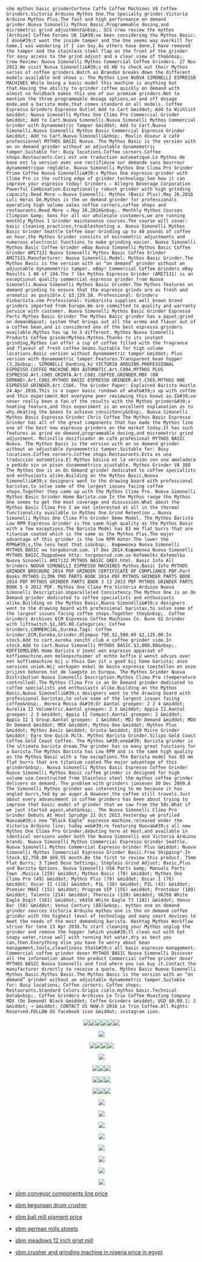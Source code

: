 
```
sbm mythos basic grinderCortese Caffe Coffee Machines VA Coffee Grinders.Victoria Arduino Mythos One.The Specialty grinder.Victoria Arduino Mythos Plus.The fast and high performance on demand grinder.Nuova Simonelli Mythos Basic.Programmable dosing,and micrometric grind adjustment&nbsp;. SCG crew review the mythos [Archive] Coffee Forums UK I&#39;ve been considering the Mythos Basic: I don&#39;t want the inside tamper and the One seems way overkill for home,I was wondering if I can buy.As others have done,I have removed the tamper and the stainless steel flap on the front of the grinder for easy access to the grind adjust and a clear view of the&nbsp;. Crew Review: Nuova Simonelli Mythos Commercial Coffee Grinders. 27 Nov 2013.We visit Nuova Simonelli&#39;s US HQ to check out their Mythos series of coffee grinders.Watch as Brandon breaks down the different models available and shows u. The Mythos Line NUOVA SIMONELLI ESPRESSO MACHINES While being a basic model this machine is anything but that.Having the ability to grinder coffee quickly on demand with almost no holdback makes this one of our premium grinders.Not to mention the three programmable dosage options,on and off dosage mode,and a barista mode,that comes standard on all models. Coffee Espresso Grinders Espresso Outlet Add to Cart &middot; Add to Wishlist &middot; Nuova Simonelli Mythos One Clima Pro Commercial Grinder &middot; Add to Cart.Nuova Simonelli.Nuova Simonelli Mythos Commercial Grinder with Dynamometric Tamper &middot; Add to Cart.Nuova Simonelli.Nuova Simonelli Mythos Basic Commercial Espresso Grinder &middot; Add to Cart.Nuova Simonelli&nbsp;. Moulin doseur à café professionnel MYTHOS BASIC Nuova. The Mythos Basic is the version with an on demand grinder without an adjustable dynamometric tamper.Suitable for: Busy locations.Coffee corners.Coffee shops.Restaurants.Ceci est une traduction automatique.Le Mythos de base est la version avec une rectifieuse sur demande sans bourreur dynamométrique réglable. Nuova Simonelli Mythos One Clima Pro Grinder Prima Coffee Nuova Simonelli&#39;s Mythos One espresso grinder with Clima Pro is the cutting edge of grinder technology.See how it can improve your espresso today! Grinders — Allegro Beverage Corporation Powerful Combination.Exceptionally robust grinder with high grinding capacity.Read More →.Nuova Simonelli: Mythos (Basic Plus).May 26,2016 Luli Heras De.Mythos is the on demand grinder for professionals operating high volume sales coffee corners,coffee shops and restaurants.Read More →.May 26,2016&nbsp;. Monthly Mythos Courses Climpson &amp; Sons For all our wholesale customers,we are running monthly Mythos 1 Grinder maintenance courses.The course will cover: basic cleaning practices,troubleshooting a. Nuova Simonelli Mythos Basic Grinder Seattle Coffee Gear Grinding up to 40 pounds of coffee an hour,the Mythos Grinder consists of micrometric adjustments and numerous electronic functions to make grinding easier. Nuova Simonelli Mythos Basic Coffee Grinder eBay Nuova Simonelli Mythos Basic Coffee Grinder AMI7131 Nuova Simonelli Mythos Basic Coffee Grinder AMI7131.Manufacturer: Nuova Simonelli.Model: Mythos Basic Grinder.The Mythos Basic is the version with an “on demand” grinder without an adjustable dynamometric tamper. eBay! Commercial Coffee Grinders eBay Results 1 48 of 194.The 7 lbs Mythos Espresso Grinder (AMI7131) is an exceptional quality commercial espresso grinder from Nuova Simonelli.Nuova Simonelli Mythos Basic Grinder.The Mythos features on demand grinding to ensure that the espresso grinds are as fresh and aromatic as possible.C $3,159.58. Professional: Grinders Vinbarista.com Professional: Vinbarista supplies well known brand grinders imported from Europe.We are committed to quality and warranty service with customer. Nuova Simonelli Mythos Basic Grinder Espresso Parts Mythos Basic Grinder The Mythos Basic grinder has a &quot;grind on demand&quot; system that brings out all the aroma and flavor out of a coffee bean,and is considered one of the best espresso grinders available.Mythos has up to 3 different. Mythos Nuova Simonelli Products Coffee grinderMythos.Mythos.Thanks to its instant grinding,Mythos can offer a cup of coffee filled with the fragrance and flavour of fresh coffee beans.Suitable for high volume locations.Basic version without dynamometric tamper &middot; Plus version with dynamometric tamper.Features.Transparent bean hopper (3,2&nbsp;. SIMONELLI DanKing.kz VICTORIA ARDUINO.PROFESSIONAL ESPRESSO COFFEE MACHINE.MDX AUTOMATIC.Art.C004.MYTHOS PLUS ESPRESSO.Art.C005.GRINTA.Art.C001.COFFEE.GRINDER.MDX (ON DEMAND).Art.C002.MYTHOS BASIC ESPRESSO GRINDER.Art.C565.MYTHOS ONE ESPRESSO GRINDER.Art.C566. The Grinder Paper: Explained Barista Hustle 24 Apr 2016.This is a super basic rundown of what&#39;s up with coffee and this experiment.Not everyone peer reviewing this knows as.I&#39;ve never really been a fan of the results with the Mythos grinder&#39;s heating feature,and this experiment is an excellent explanation as to why.Heating the beans to achieve consistency&nbsp;. Nuova Simonelli Mythos Basic Espresso Grinder Chris Coffee The Mythos Basic Espresso Grinder has all of the great components that has made the Mythos line one of the best new espresso grinders on the market today.It has such features as grind on demand,programmable dosing,and micrometric grind adjustment. Molinillo dosificador de café profesional MYTHOS BASIC Nuova. The Mythos Basic is the version with an on demand grinder without an adjustable dynamometric tamper.Suitable for: Busy locations.Coffee corners.Coffee shops.Restaurants.Esta es una traducción automática.El Mythos básico es la versión con una amoladora a pedido sin un pisón dinamométrico ajustable. Mythos Grinder VA 388 The Mythos One is an On Demand grinder dedicated to coffee specialists and enthusiasts alike.Building on the Mythos Basic,Nuova Simonelli&#39;s designers went to the drawing board with professional baristas,to solve some of the largest issues facing coffee shops.Together they came up with the Mythos Clima Pro. Nuova Simonelli Mythos Basic Grinder Home Barista.com In the Mythos range the Mythos One seems to get the most coverage and discussion.What about the Mythos Basic Clima Pro I am not interested at all in the thermal functionality available in Mythos One.Grind Retention … Nuova Simonelli Mythos One Clima Pro Grinder Demo Model. The Mythos Barista Low RPM Espresso Grinder is the same high quality as the Mythos Basic with a few exceptions.The Barista Model has 83 mm flat burrs that are titanium coated which is the same as the Mythos Plus.The major advantage of this grinder is the low RPM motor.The lower the RPM&#39;s,the less heat that is&nbsp;. Кофемолка Nuova Simonelli MYTHOS BASIC на torgoborud.com. 17 Dec 2014.Кофемолка Nuova Simonelli MYTHOS BASIC.Подробнее http: torgoborud.com.ua Kofemolki Kofemolka Nuova Sinonelli AMI7132 MYTHOS BASIC GREY.html. Basic Info All Grinders NUOVA SIMONELLI ESPRESSO MACHINES Mythos.Basic Info MYTHOS GRINDER BROCHURE 2014 PDF GRINDER CERTIFICATE OF COMPLIANCE PDF.Part Books MYTHOS CLIMA PRO PARTS BOOK 2014 PDF MYTHOS GRINDER PARTS BOOK 2014 PDF MYTHOS GRINDER PARTS BOOK 3 13 2013 PDF MYTHOS GRINDER PARTS BOOK 5 4 2012 PDF. Mythos One Clima Pro Victoria Arduino Nuova Simonelli Description.Unparalleled Consistency.The Mythos One is an On Demand grinder dedicated to coffee specialists and enthusiasts alike.Building on the Mythos Basic,Nuova Simonelli&#39;s designers went to the drawing board with professional baristas,to solve some of the largest issues facing coffee shops.Together they&nbsp;. Coffee Grinders Archives ECM Espresso Coffee Machines Co. Bunn G1 Grinder with liftswitch.$1,305.00.Categories: Coffee Grinders,COMMERCIAL,Eureka.Tags: Coffee Grinder,ECM,Eureka,Grinder,Olympus 75E.$2,500.00 $2,125.00.In stock.Add to cart.eureka zenith club e coffee grinder side.In stock.Add to cart.Nuova Simonelli MYTHOS BASIC.$3,000.00&nbsp;. KOFFIEMOLENS Home Barista U zoekt een espresso apparaat of koffiemachine,een melkopschuimer of echte koffie U wenst advies over een koffiemachine bij u thuis Dan zit u goed bij home barista; onze services uniek.Wij verkopen enkel de beste espresso toestellen en onze prijzen behoren tot de laagste in Europa. The Mythos Grinder Nuova Distribution Nuova Simonelli Description.Mythos Clima Pro (temperature controlled).The Mythos Clima Pro is an On Demand grinder dedicated to coffee specialists and enthusiasts alike.Building on the Mythos Basic,Nuova Simonelli&#39;s designers went to the drawing board with professional baristas,to solve some of the largest issues facing coffee&nbsp;. Horeca Mocca d&#39;Or Aantal groepen: 2 3 4 &middot; Aurelia II Volumetric.Aantal groepen: 2 3 &middot; Appia II.Aantal groepen: 2 3 &middot; Appia II Compact.Aantal groepen: 2 &middot; Appia II 1 Group.Aantal groepen: 1 &middot; MDJ On Demand &middot; MDX On Demand &middot; MDX &middot; Mythos One &middot; Mythos Plus &middot; Mythos Basic &middot; Grinta &middot; Q10 Micro Grinder &middot; Egro One Quick Milk. Mythos Barista Grinder.Silipo Gold Coast Coffee.Gold Coast Coffee. The Mythos &#39;one&#39; Barista grinder is the ultimate barista dream.The grinder has so many great functions for a barista.The Mythos Barista has Low RPM and is the same high quality as the Mythos Basic with a few exceptions.The Barista model has 83 mm flat burrs that are titanium coated.The major advantage of this grinder&nbsp;. Nuova Simonelli Mythos Basic Espresso Coffee Grinder Nuova Simonelli Mythos Basic coffee grinder is designed for high volume use.Constructed from Stainless steel the mythos coffee grinder delivers on demand. The problem with grinders jimseven 30 Dec 2009.Â The Simonelli Mythos grinder was interesting to me because it has angled burrs,fed by an auger.Â However,the coffee still travels.Just about every advancement in coffee grinders has been about trying to improve that basic model of grinder that we saw from the 50s.What if we just started again,what&nbsp;. The Nuova Simonelli Clima Pro Grinder Debuts At Host Sprudge 21 Oct 2013.Yesterday we profiled Nuova&#39;s new “Black Eagle” espresso machine,released under the Victoria Arduino line; today we&#39;re featuring Nuova&#39;s all new Mythos One Clima Pro Grinder,debuting here at Host,and available in identical versions under both the Nuova Simonelli and Victoria Arduino brands. Nuova Simonelli Mythos Commercial Espresso Grinder Seattle. Nuova Simonelli Mythos Commercial Espresso Grinder Plus &middot; Nuova Simonelli Mythos Commercial Espresso Grinder Basic.Free Shipping*.In Stock.$2,750.00 $69.55 month.Be the first to review this product. 75mm Flat Burrs; 3 Timed Dose Settings; Stepless Grind Adjust; Basic,Plus and Barista Options. Nuova Simonelli USA Parts &amp; Manuals Parts Town .Musica (159) &middot; Mythos Basic (79) &middot; Mythos One Clima Pro (49) &middot; Mythos Plus (79) &middot; Oscar I (76) &middot; Oscar II (116) &middot; P1L (38) &middot; P2L (43) &middot; Premier MAXI (151) &middot; Program VIP (155) &middot; Prontobar (189) &middot; Talento (214) &middot; Theresia (139) &middot; VA358 White Eagle Digit (161) &middot; VA358 White Eagle T3 (181) &middot; Venus Bar (58) &middot; Venus Century (88)&nbsp;. mythos one on demand grinder sources Victoria Arduino mythos one is the on demand coffee grinder with the highest level of technology and many smart devices to meet the needs of the most demanding barista. Hashtag Mythos Workflow strive for tone 13 Apr 2016.To start cleaning your Mythos unplug the grinder and remove the hopper (which you&#39;ll clean out with hot soapy water,rinse well with running hot water,dry as best you can,then.Everything else you have to worry about bean management,tools,cleanliness that&#39;s all basic espresso management. Commercial coffee grinder doser MYTHOS BASIC Nuova Simonelli Discover all the information about the product Commercial coffee grinder doser MYTHOS BASIC Nuova Simonelli and find where you can buy it.Contact the manufacturer directly to receive a quote. Mythos Basic Nuova Simonelli Mythos Basic.Mythos Basic.The Mythos Basic is the version with an “on demand” grinder without an adjustable dynamometric tamper.Suitable for: Busy locations; Coffee corners; Coffee shops; Restaurants.Standard Colors.Grigio cielo.mythos basic.Technical Data&nbsp;. Coffee Grinders Archives Le Trio Coffee Roasting Company MDX (On Demand) Black &middot; Coffee Grinders &middot; USD $0.00.1; 2 &middot; → &middot; CONTACT US NOW.© 2016 Le Trio Coffee.All Rights Reserved.FOLLOW US facebook icon &middot; instagram icon. 
```

<div align="center">
  
<a rel="nofollow" href="https://m.shibang-china.com?f=github&k=sbm+mythos+basic+grinder"><img src="https://static.shibang-china.com/en/l.png"></a><img src="https://static.shibang-china.com/en/hw.png"><a rel="nofollow" href="https://m.shibang-china.com/product/?f=github&k=sbm+mythos+basic+grinder"><img src="https://static.shibang-china.com/en/p.png"></a><a rel="nofollow" href="https://m.shibang-china.com/cases/?f=github&k=sbm+mythos+basic+grinder"><img src="https://static.shibang-china.com/en/c.png"></a><a rel="nofollow" href="https://m.shibang-china.com/news/?f=github&k=sbm+mythos+basic+grinder"><img src="https://static.shibang-china.com/en/n.png"></a><a rel="nofollow" href="https://m.shibang-china.com?f=github&k=sbm+mythos+basic+grinder"><img src="https://static.shibang-china.com/en/m.png"></a>

<a rel="nofollow" href="https://m.shibang-china.com/product/?f=github&k=sbm+mythos+basic+grinder"><img src="https://static.shibang-china.com/en/b.jpg"></a>
  
<a rel="nofollow" href="https://m.shibang-china.com/solution-aggregate.html?f=github&k=sbm+mythos+basic+grinder"><img src="https://static.shibang-china.com/en/a.jpg"></a><a rel="nofollow" href="https://m.shibang-china.com/solution-mine.html?f=github&k=sbm+mythos+basic+grinder"><img src="https://static.shibang-china.com/en/m.jpg"></a><a rel="nofollow" href="https://m.shibang-china.com/solution-mill.html?f=github&k=sbm+mythos+basic+grinder"><img src="https://static.shibang-china.com/en/g.jpg"></a><a rel="nofollow" href="https://m.shibang-china.com/solution-epc.html?f=github&k=sbm+mythos+basic+grinder"><img src="https://static.shibang-china.com/en/e.jpg"></a>

<a rel="nofollow" href="https://m.shibang-china.com/product/?f=github&k=sbm+mythos+basic+grinder"><img src="https://static.shibang-china.com/en/a-p.png"></a>

<a rel="nofollow" href="https://m.shibang-china.com/product/crusher/c6x.html?f=github&k=sbm+mythos+basic+grinder"><img src="https://static.shibang-china.com/en/j.jpg"></a><a rel="nofollow" href="https://m.shibang-china.com/product/crusher/ci5x.html?f=github&k=sbm+mythos+basic+grinder"><img src="https://static.shibang-china.com/en/i.jpg"></a><a rel="nofollow" href="https://m.shibang-china.com/product/crusher/hst.html?f=github&k=sbm+mythos+basic+grinder"><img src="https://static.shibang-china.com/en/c.jpg"></a>

<a rel="nofollow" href="https://m.shibang-china.com/product/mill/mtw.html?f=github&k=sbm+mythos+basic+grinder"><img src="https://static.shibang-china.com/en/mtw.jpg"></a><a rel="nofollow" href="https://m.shibang-china.com/product/mill/scm.html?f=github&k=sbm+mythos+basic+grinder"><img src="https://static.shibang-china.com/en/scm.jpg"></a><a rel="nofollow" href="https://m.shibang-china.com/product/mill/lm.html?f=github&k=sbm+mythos+basic+grinder"><img src="https://static.shibang-china.com/en/lm.jpg"></a>

<a rel="nofollow" href="https://m.shibang-china.com/product/sand/vsi6x.html?f=github&k=sbm+mythos+basic+grinder"><img src="https://static.shibang-china.com/en/6x.jpg"></a><a rel="nofollow" href="https://m.shibang-china.com/product/sand/vu.html?f=github&k=sbm+mythos+basic+grinder"><img src="https://static.shibang-china.com/en/vu.jpg"></a><a rel="nofollow" href="https://m.shibang-china.com/product/mobile/klun.html?f=github&k=sbm+mythos+basic+grinder"><img src="https://static.shibang-china.com/en/k.jpg"></a>

<a rel="nofollow" href="https://m.shibang-china.com/cases/?f=github&k=sbm+mythos+basic+grinder"><img src="https://static.shibang-china.com/en/case.png"></a>

<a rel="nofollow" href="https://m.shibang-china.com/cases/aggregate/202.html?f=github&k=sbm+mythos+basic+grinder"><img src="https://static.shibang-china.com/en/c-1.jpg"></a>

<a rel="nofollow" href="https://m.shibang-china.com/cases/aggregate/203.html?f=github&k=sbm+mythos+basic+grinder"><img src="https://static.shibang-china.com/en/c-2.jpg"></a>

<a rel="nofollow" href="https://m.shibang-china.com/cases/mill/123.html?f=github&k=sbm+mythos+basic+grinder"><img src="https://static.shibang-china.com/en/c-3.jpg"></a>

<a rel="nofollow" href="https://m.shibang-china.com/contact_us.html?f=github&k=sbm+mythos+basic+grinder"><img src="https://static.shibang-china.com/en/contact.png"></a>

<a rel="nofollow" href="https://swt.shibang-china.com/?f=github&k=sbm+mythos+basic+grinder"><img src="https://static.shibang-china.com/en/chat.png"></a>

<a rel="nofollow" href="https://whatsapp.shibangsoft.com/WhatsApp.php?f=github&k=sbm+mythos+basic+grinder"><img src="https://static.shibang-china.com/en/whatsapp.png"></a>

<a rel="nofollow" href="https://m.shibang-china.com/?f=github&k=sbm+mythos+basic+grinder"><img src="https://static.shibang-china.com/en/website.png"></a>

</div>


* [sbm conveyor components line price](sbm%20conveyor%20components%20line%20price.md)

* [sbm kegunaan drum crusher](sbm%20kegunaan%20drum%20crusher.md)

* [sbm ball mill pigment price](sbm%20ball%20mill%20pigment%20price.md)

* [sbm german mills streets](sbm%20german%20mills%20streets.md)

* [sbm meadows 12 inch grist mill](sbm%20meadows%2012%20inch%20grist%20mill.md)

* [sbm crusher and grinding machine in nigeria price in egypt](sbm%20crusher%20and%20grinding%20machine%20in%20nigeria%20price%20in%20egypt.md)